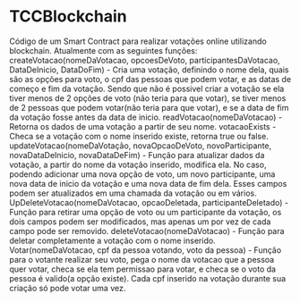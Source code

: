 # TCCBlockchain

Código de um Smart Contract para realizar votações online utilizando blockchain.
Atualmente com as seguintes funções:
createVotacao(nomeDaVotacao, opcoesDeVoto, participantesDaVotacao, DataDeInicio, DataDoFim)
    - Cria uma votação, definindo o nome dela, quais são as opções para voto, o cpf das pessoas que podem votar, e as datas de começo e fim da votação. Sendo que não é possivel criar a votação se ela tiver menos de 2 opções de voto (não teria para que votar), se tiver menos de 2 pessoas que podem votar(não teria para que votar), e se a data de fim da votação fosse antes da data de inicio.
readVotacao(nomeDaVotacao)
    - Retorna os dados de uma votação a partir de seu nome.
votacaoExists
    - Checa se a votação com o nome inserido existe, retorna true ou false.
updateVotacao(nomeDaVotação, novaOpcaoDeVoto, novoParticipante, novaDataDeInicio, novaDataDeFim)
    - Função para atualizar dados da votação, a partir do nome da votação inserido, modifica ela. No caso, podendo adicionar uma nova opção de voto, um novo participante, uma nova data de inicio da votação e uma nova data de fim dela. Esses campos podem ser atualizados em uma chamada da votação ou em vários.
UpDeleteVotacao(nomeDaVotacao, opcaoDeletada, participanteDeletado)
    - Função para retirar uma opção de voto ou um participante da votação, os dois campos podem ser modificados, mas apenas um por vez de cada campo pode ser removido.
deleteVotacao(nomeDaVotacao)
    - Função para deletar completamente a votação com o nome inserido.
Votar(nomeDaVotacao, cpf da pessoa votando, voto da pessoa)
    - Função para o votante realizar seu voto, pega o nome da votacao que a pessoa quer votar, checa se ela tem permissao para votar, e checa se o voto da pessoa é valido(a opção existe). Cada cpf inserido na votação durante sua criação só pode votar uma vez.
